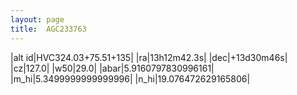 ```yaml
---
layout: page
title:  AGC233763
--- 
```

|alt id|HVC324.03+75.51+135|
|ra|13h12m42.3s|
|dec|+13d30m46s|
|cz|127.0|
|w50|29.0|
|abar|5.9160797830996161|
|m_hi|5.3499999999999996|
|n_hi|19.076472629165806|
